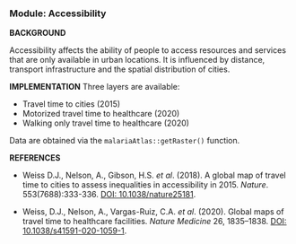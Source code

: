 ### **Module: Accessibility**

**BACKGROUND**

Accessibility affects the ability of people to access resources and services that are only available in urban locations. It is influenced by distance, transport infrastructure and the spatial distribution of cities. 

**IMPLEMENTATION**
Three layers are available: 

- Travel time to cities (2015)
- Motorized travel time to healthcare (2020)
- Walking only travel time to healthcare (2020)

Data are obtained via the `malariaAtlas::getRaster()` function. 

**REFERENCES**

- Weiss D.J., Nelson, A., Gibson, H.S. *et al*. (2018). A global map of travel time to cities to assess inequalities in accessibility in 2015. *Nature*. 553(7688):333-336. <a href="https://doi.org/10.1038/nature25181" target="_blank">DOI: 10.1038/nature25181</a>.

- Weiss, D.J., Nelson, A., Vargas-Ruiz, C.A. *et al*. (2020). Global maps of travel time to healthcare facilities. *Nature Medicine* 26, 1835–1838. <a href="https://doi.org/10.1038/s41591-020-1059-1" target="_blank">DOI: 10.1038/s41591-020-1059-1</a>.
